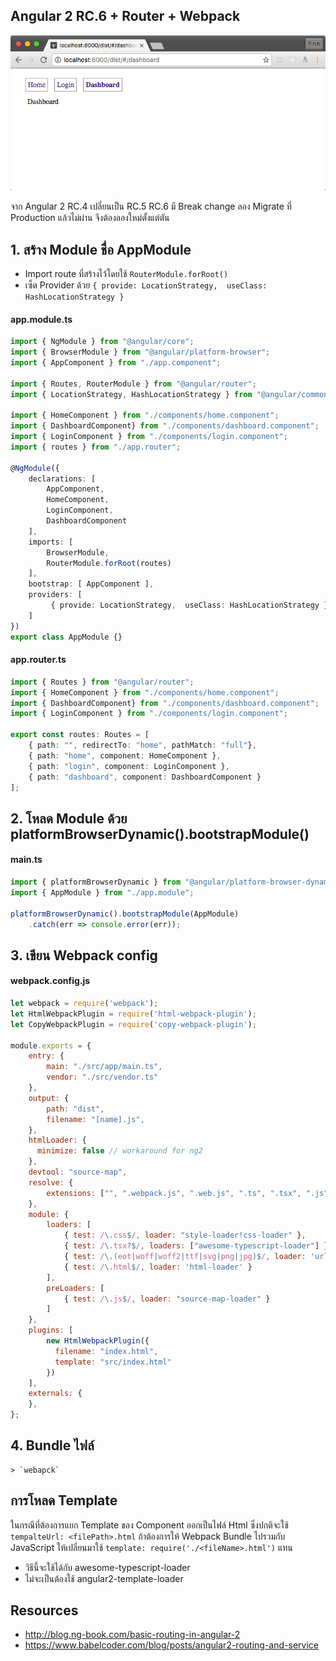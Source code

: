 ## Angular 2 RC.6 + Router + Webpack

![](screen/angular-router-webpack.png)

จาก Angular 2 RC.4 เปลี่ยนเป็น RC.5 RC.6 มี Break change ลอง Migrate ที่ Production แล้วไม่ผ่าน
จึงต้องลองใหม่ตั้งแต่ตัน

## 1. สร้าง Module ชื่อ AppModule

- Import route ที่สร้างไว้โดยใช้ `RouterModule.forRoot()`
- เซ็ต Provider ด้วย `{ provide: LocationStrategy,  useClass: HashLocationStrategy }`

#### app.module.ts

```typescript
import { NgModule } from "@angular/core";
import { BrowserModule } from "@angular/platform-browser";
import { AppComponent } from "./app.component";

import { Routes, RouterModule } from "@angular/router";
import { LocationStrategy, HashLocationStrategy } from "@angular/common";

import { HomeComponent } from "./components/home.component";
import { DashboardComponent} from "./components/dashboard.component";
import { LoginComponent } from "./components/login.component";
import { routes } from "./app.router";

@NgModule({
    declarations: [
        AppComponent,
        HomeComponent,
        LoginComponent,
        DashboardComponent
    ],
    imports: [
        BrowserModule,
        RouterModule.forRoot(routes)
    ],
    bootstrap: [ AppComponent ],
    providers: [
         { provide: LocationStrategy,  useClass: HashLocationStrategy }
    ]
})
export class AppModule {}
```

#### app.router.ts

```typescript
import { Routes } from "@angular/router";
import { HomeComponent } from "./components/home.component";
import { DashboardComponent} from "./components/dashboard.component";
import { LoginComponent } from "./components/login.component";

export const routes: Routes = [
    { path: "", redirectTo: "home", pathMatch: "full"},
    { path: "home", component: HomeComponent },
    { path: "login", component: LoginComponent },
    { path: "dashboard", component: DashboardComponent }
];
```

## 2. โหลด Module ด้วย platformBrowserDynamic().bootstrapModule()

#### main.ts

```typescript
import { platformBrowserDynamic } from "@angular/platform-browser-dynamic";
import { AppModule } from "./app.module";

platformBrowserDynamic().bootstrapModule(AppModule)
    .catch(err => console.error(err));
```

## 3. เขียน Webpack config

#### webpack.config.js

```javascript
let webpack = require('webpack');
let HtmlWebpackPlugin = require('html-webpack-plugin');
let CopyWebpackPlugin = require('copy-webpack-plugin');

module.exports = {
    entry: {
        main: "./src/app/main.ts",
        vendor: "./src/vendor.ts"
    },
    output: {
        path: "dist",
        filename: "[name].js",
    },
    htmlLoader: {
      minimize: false // workaround for ng2
    },
    devtool: "source-map",
    resolve: {
        extensions: ["", ".webpack.js", ".web.js", ".ts", ".tsx", ".js"]
    },
    module: {
        loaders: [
            { test: /\.css$/, loader: "style-loader!css-loader" },
            { test: /\.tsx?$/, loaders: ["awesome-typescript-loader"] },
            { test: /\.(eot|woff|woff2|ttf|svg|png|jpg)$/, loader: 'url-loader?limit=30000&name=assets/[name]-[hash].[ext]' },
            { test: /\.html$/, loader: 'html-loader' }
        ],
        preLoaders: [
            { test: /\.js$/, loader: "source-map-loader" }
        ]
    },
    plugins: [
        new HtmlWebpackPlugin({
          filename: "index.html",
          template: "src/index.html"
        })
    ],
    externals: {
    },
};
```

## 4. Bundle ไฟล์

    > `webapck`

## การโหลด Template

ในกรณีที่ต้องการแยก Template ของ Component ออกเป็นไฟล์ Html ซึ่งปกติจะใช้ `tempalteUrl: <filePath>.html`
ถ้าต้องการให้ Webpack Bundle ไปรวมกับ JavaScript ให้เปลี่ยนมาใช้ `template: require('./<fileName>.html')` แทน

- วิธีนี้จะใช้ได้กับ awesome-typescript-loader
- ไม่จะเป็นต้องใช้ angular2-template-loader

## Resources

- http://blog.ng-book.com/basic-routing-in-angular-2
- https://www.babelcoder.com/blog/posts/angular2-routing-and-service


